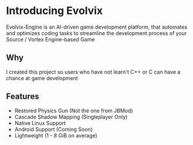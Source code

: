 # Introducing Evolvix
Evolvix-Engine is an AI-driven game development platform, that automates and optimizes coding tasks to streamline the development process of your Source / Vortex Engine-based Game

## Why
I created this project so users who have not learn't C++ or C can have a chance at game development

## Features
* Restored Physics Gun (Not the one from JBMod)
* Cascade Shadow Mapping (Singleplayer Only)
* Native Linux Support
* Android Support (Coming Soon)
* Lightweight (1 - 8 GiB on average)
